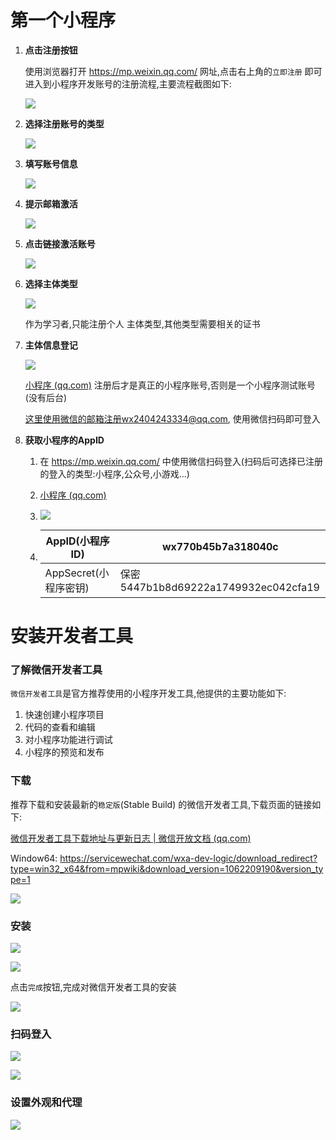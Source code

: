 # 第一个小程序

1. **点击注册按钮**

   使用浏览器打开 https://mp.weixin.qq.com/ 网址,点击右上角的`立即注册` 即可进入到小程序开发账号的注册流程,主要流程截图如下:

   ![](D:\学习\wanye\HTML\微信小程序\笔记\img\3-1.png)

2. **选择注册账号的类型**

   ![](D:\学习\wanye\HTML\微信小程序\笔记\img\3-2.png)

3. **填写账号信息**

   ![](D:\学习\wanye\HTML\微信小程序\笔记\img\3-3.png)

4. **提示邮箱激活**

   ![](D:\学习\wanye\HTML\微信小程序\笔记\img\3-4.png)

5. **点击链接激活账号**

   ![](D:\学习\wanye\HTML\微信小程序\笔记\img\3-5.png)

6. **选择主体类型**

   ![](D:\学习\wanye\HTML\微信小程序\笔记\img\3-6.png)

   作为学习者,只能注册个人 主体类型,其他类型需要相关的证书

7. **主体信息登记**

   ![](D:\学习\wanye\HTML\微信小程序\笔记\img\3-7.png)

    [小程序 (qq.com)](https://mp.weixin.qq.com/wxamp/home/guide?token=1732721771) 注册后才是真正的小程序账号,否则是一个小程序测试账号(没有后台) 

   这里使用微信的邮箱注册wx2404243334@qq.com, 使用微信扫码即可登入

8. **获取小程序的AppID**

   1. 在  https://mp.weixin.qq.com/ 中使用微信扫码登入(扫码后可选择已注册的登入的类型:小程序,公众号,小游戏...)

   2.  [小程序 (qq.com)](https://mp.weixin.qq.com/wxamp/wadevelopcode/sandbox?lang=zh_CN&token=392383209) 

   3. ![](D:\学习\wanye\HTML\微信小程序\笔记\img\3-8.png)

   4. | AppID(小程序ID)       | wx770b45b7a318040c                    |
      | --------------------- | ------------------------------------- |
      | AppSecret(小程序密钥) | 保密 5447b1b8d69222a1749932ec042cfa19 |







# 安装开发者工具

### 了解微信开发者工具

`微信开发者工具`是官方推荐使用的小程序开发工具,他提供的主要功能如下:

1. 快速创建小程序项目
2. 代码的查看和编辑
3. 对小程序功能进行调试
4. 小程序的预览和发布



### 下载

推荐下载和安装最新的`稳定版`(Stable Build) 的微信开发者工具,下载页面的链接如下:

 [微信开发者工具下载地址与更新日志 | 微信开放文档 (qq.com)](https://developers.weixin.qq.com/miniprogram/dev/devtools/download.html) 

 Window64: https://servicewechat.com/wxa-dev-logic/download_redirect?type=win32_x64&from=mpwiki&download_version=1062209190&version_type=1 

![](D:\学习\wanye\HTML\微信小程序\笔记\img\3-9.png)





### 安装

![](D:\学习\wanye\HTML\微信小程序\笔记\img\3-10.png)

![](D:\学习\wanye\HTML\微信小程序\笔记\img\3-11.png)

点击`完成`按钮,完成对微信开发者工具的安装

![](D:\学习\wanye\HTML\微信小程序\笔记\img\3-12.png)



### 扫码登入

![](D:\学习\wanye\HTML\微信小程序\笔记\img\3-13.png)

![](D:\学习\wanye\HTML\微信小程序\笔记\img\3-14.png)





### 设置外观和代理

![](D:\学习\wanye\HTML\微信小程序\笔记\img\3-15.png)

